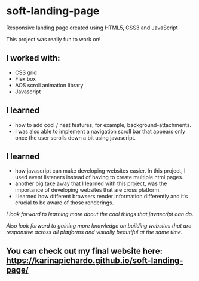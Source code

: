 # soft-landing-page
Responsive landing page created using HTML5, CSS3 and JavaScript

This project was really fun to work on!

## I worked with:
* CSS grid
* Flex box
* AOS scroll animation library 
* Javascript

## I learned
* how to add cool / neat features, for example, background-attachments.
* I was also able to implement a navigation scroll bar that appears only once the user scrolls down a bit using javascript.

## I learned
* how javascript can make developing websites easier. In this project, I used event listeners instead of having to create multiple html pages.
* another big take away that I Iearned with this project, was the importance of developing websites that are cross platform. 
* I learned how different browsers render information differently and it’s crucial to be aware of those renderings. 

*I look forward to learning more about the cool things that javascript can do.*

*Also look forward to gaining more knowledge on building websites that are responsive across all platforms and visually beautiful at the same time.*



## You can check out my final website here: https://karinapichardo.github.io/soft-landing-page/
